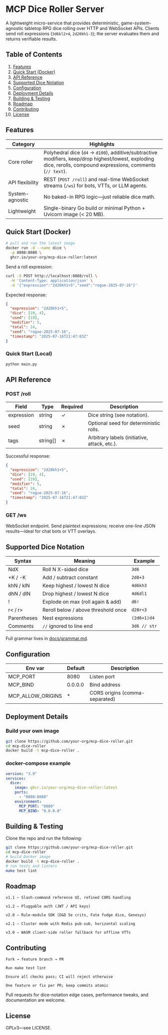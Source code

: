 # MCP Dice Roller Server

A lightweight micro-service that provides deterministic, game-system-agnostic tabletop RPG dice rolling over HTTP and WebSocket APIs. Clients send roll expressions (`3d6kl2+4`, `2d20kh1-3`); the server evaluates them and returns verifiable results.

## Table of Contents
1. [Features](#features)
2. [Quick Start (Docker)](#quick-start-docker)
3. [API Reference](#api-reference)
4. [Supported Dice Notation](#supported-dice-notation)
5. [Configuration](#configuration)
6. [Deployment Details](#deployment-details)
7. [Building & Testing](#building--testing)
8. [Roadmap](#roadmap)
9. [Contributing](#contributing)
10. [License](#license)

## Features

| Category | Highlights |
|----------|------------|
| Core roller | Polyhedral dice (`d4` → `d100`), additive/subtractive modifiers, keep/drop highest/lowest, exploding dice, rerolls, compound expressions, comments (`// text`). |
| API flexibility | REST (`POST /roll`) and real-time WebSocket streams (`/ws`) for bots, VTTs, or LLM agents. |
| System-agnostic | No baked-in RPG logic—just reliable dice math. |
| Lightweight | Single-binary Go build or minimal Python + Uvicorn image (< 20 MB). |

## Quick Start (Docker)

```bash
# pull and run the latest image
docker run -d --name dice \
  -p 8080:8080 \
  ghcr.io/your-org/mcp-dice-roller:latest
```

Send a roll expression:

```bash
curl -X POST http://localhost:8080/roll \
  -H 'Content-Type: application/json' \
  -d '{"expression":"2d20kh1+5","seed":"rogue-2025-07-16"}'
```

Expected response:

```json
{
  "expression": "2d20kh1+5",
  "dice": [19, 4],
  "used": [19],
  "modifier": 5,
  "total": 24,
  "seed": "rogue-2025-07-16",
  "timestamp": "2025-07-16T21:47:03Z"
}
```

### Quick Start (Local)

```bash
python main.py
```


## API Reference

### POST /roll

| Field | Type | Required | Description |
|-------|------|----------|-------------|
| expression | string | ✓ | Dice string (see notation). |
| seed | string | ✗ | Optional seed for deterministic rolls. |
| tags | string[] | ✗ | Arbitrary labels (initiative, attack, etc.). |

Successful response:

```json
{
  "expression": "2d20kh1+5",
  "dice": [19, 4],
  "used": [19],
  "modifier": 5,
  "total": 24,
  "seed": "rogue-2025-07-16",
  "timestamp": "2025-07-16T21:47:03Z"
}
```

### GET /ws

WebSocket endpoint. Send plaintext expressions; receive one-line JSON results—ideal for chat bots or VTT overlays.

## Supported Dice Notation

| Syntax | Meaning | Example |
|--------|---------|--------|
| NdX | Roll N X-sided dice | `3d6` |
| +K / -K | Add / subtract constant | `2d8+3` |
| khN / klN | Keep highest / lowest N dice | `4d6kh3` |
| dhN / dlN | Drop highest / lowest N dice | `4d6dl1` |
| ! | Explode on max (roll again & add) | `d6!` |
| r< / r> | Reroll below / above threshold once | `d20r<3` |
| Parentheses | Nest expressions | `(2d6+1)d4` |
| Comments | `//` ignored to line end | `3d6 // str` |

Full grammar lives in [docs/grammar.md](docs/grammar.md).

## Configuration

| Env var | Default | Description |
|---------|---------|-------------|
| MCP_PORT | 8080 | Listen port |
| MCP_BIND | 0.0.0.0 | Bind address |
| MCP_ALLOW_ORIGINS | * | CORS origins (comma-separated) |

## Deployment Details

### Build your own image

```bash
git clone https://github.com/your-org/mcp-dice-roller.git
cd mcp-dice-roller
docker build -t mcp-dice-roller .
```

### docker-compose example

```yaml
version: "3.9"
services:
  dice:
    image: ghcr.io/your-org/mcp-dice-roller:latest
    ports:
      - "8080:8080"
    environment:
      MCP_PORT: "8080"
      MCP_BIND: "0.0.0.0"
```

## Building & Testing

Clone the repo and run the following:

```bash
git clone https://github.com/your-org/mcp-dice-roller.git
cd mcp-dice-roller
# build Docker image
docker build -t mcp-dice-roller .
# run tests and linters
make test lint
```

## Roadmap

    v1.1 – Slash-command reference UI, refined CORS handling

    v1.2 – Pluggable auth (JWT / API keys)

    v2.0 – Rule-module SDK (D&D 5e crits, Fate fudge dice, Genesys)

    v2.1 – Cluster mode with Redis pub-sub, horizontal scaling

    v3.0 – WASM client-side roller fallback for offline VTTs

## Contributing

    Fork → feature branch → PR

    Run make test lint

    Ensure all checks pass; CI will reject otherwise

    One feature or fix per PR; keep commits atomic

Pull requests for dice-notation edge cases, performance tweaks, and documentation are welcome.

## License

GPLv3—see LICENSE.

